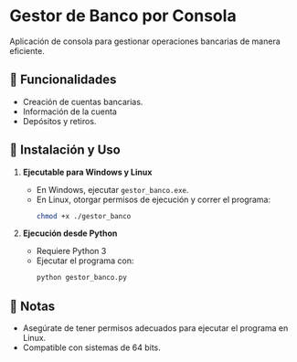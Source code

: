 # Gestor de Banco  por Consola

Aplicación de consola para gestionar operaciones bancarias de manera eficiente.  

## 📌 Funcionalidades  
- Creación de cuentas bancarias.  
- Información de la cuenta 
- Depósitos y retiros.  

## 🚀 Instalación y Uso  
1. **Ejecutable para Windows y Linux**  
   - En Windows, ejecutar `gestor_banco.exe`.  
   - En Linux, otorgar permisos de ejecución y correr el programa:  
     ```sh
     chmod +x ./gestor_banco
     ```  

2. **Ejecución desde Python**  
   - Requiere Python 3 
   - Ejecutar el programa con:  
     ```sh
     python gestor_banco.py
     ```  

## 📝 Notas  
- Asegúrate de tener permisos adecuados para ejecutar el programa en Linux.  
- Compatible con sistemas de 64 bits.